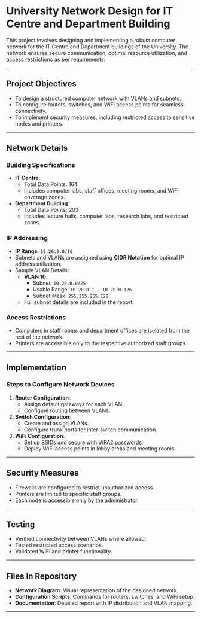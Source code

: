 # University Network Design for IT Centre and Department Building

This project involves designing and implementing a robust computer network for the IT Centre and Department buildings of the University. The network ensures secure communication, optimal resource utilization, and access restrictions as per requirements.

---

## Project Objectives
- To design a structured computer network with VLANs and subnets.
- To configure routers, switches, and WiFi access points for seamless connectivity.
- To implement security measures, including restricted access to sensitive nodes and printers.

---

## Network Details
### **Building Specifications**
- **IT Centre**:
  - Total Data Points: 164
  - Includes computer labs, staff offices, meeting rooms, and WiFi coverage zones.
- **Department Building**:
  - Total Data Points: 203
  - Includes lecture halls, computer labs, research labs, and restricted zones.

### **IP Addressing**
- **IP Range**: `10.20.0.0/16`
- Subnets and VLANs are assigned using **CIDR Notation** for optimal IP address utilization.
- Sample VLAN Details:
  - **VLAN 10**:
    - Subnet: `10.20.0.0/25`
    - Usable Range: `10.20.0.1 - 10.20.0.126`
    - Subnet Mask: `255.255.255.128`
  - Full subnet details are included in the report.

### **Access Restrictions**
- Computers in staff rooms and department offices are isolated from the rest of the network.
- Printers are accessible only to the respective authorized staff groups.

---

## Implementation
### **Steps to Configure Network Devices**
1. **Router Configuration**:
   - Assign default gateways for each VLAN.
   - Configure routing between VLANs.
2. **Switch Configuration**:
   - Create and assign VLANs.
   - Configure trunk ports for inter-switch communication.
3. **WiFi Configuration**:
   - Set up SSIDs and secure with WPA2 passwords.
   - Deploy WiFi access points in lobby areas and meeting rooms.

---

## Security Measures
- Firewalls are configured to restrict unauthorized access.
- Printers are limited to specific staff groups.
- Each node is accessible only by the administrator.

---

## Testing
- Verified connectivity between VLANs where allowed.
- Tested restricted access scenarios.
- Validated WiFi and printer functionality.

---

## Files in Repository
- **Network Diagram**: Visual representation of the designed network.
- **Configuration Scripts**: Commands for routers, switches, and WiFi setup.
- **Documentation**: Detailed report with IP distribution and VLAN mapping.

---


